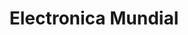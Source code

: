 ---
title: "Electronica Mundial"
url: /santiago-de-veraguas/electronica-mundial/
shop: Elektronik
---